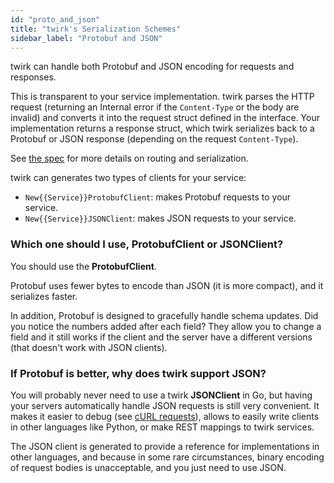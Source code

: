 ```yaml
---
id: "proto_and_json"
title: "twirk's Serialization Schemes"
sidebar_label: "Protobuf and JSON"
---
```


twirk can handle both Protobuf and JSON encoding for requests and responses.

This is transparent to your service implementation. twirk parses the HTTP
request (returning an Internal error if the `Content-Type` or the body are
invalid) and converts it into the request struct defined in the interface. Your
implementation returns a response struct, which twirk serializes back to a
Protobuf or JSON response (depending on the request `Content-Type`).

See [the spec](spec.md) for more details on routing and serialization.

twirk can generates two types of clients for your service:

 * `New{{Service}}ProtobufClient`: makes Protobuf requests to your service.
 * `New{{Service}}JSONClient`: makes JSON requests to your service.

### Which one should I use, ProtobufClient or JSONClient?

You should use the **ProtobufClient**.

Protobuf uses fewer bytes to encode than JSON (it is more compact), and it
serializes faster.

In addition, Protobuf is designed to gracefully handle schema
updates. Did you notice the numbers added after each field? They allow you to
change a field and it still works if the client and the server have a different
versions (that doesn't work with JSON clients).

### If Protobuf is better, why does twirk support JSON?

You will probably never need to use a twirk **JSONClient** in Go, but having
your servers automatically handle JSON requests is still very convenient. It
makes it easier to debug (see [cURL requests](curl.md)), allows to easily write
clients in other languages like Python, or make REST mappings to twirk
services.

The JSON client is generated to provide a reference for implementations in other
languages, and because in some rare circumstances, binary encoding of request
bodies is unacceptable, and you just need to use JSON.
